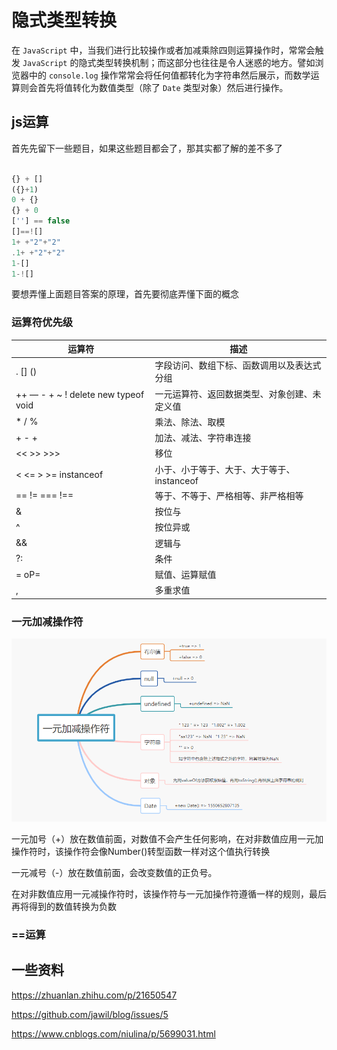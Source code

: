 # 隐式类型转换

在 `JavaScript` 中，当我们进行比较操作或者加减乘除四则运算操作时，常常会触发 `JavaScript` 的隐式类型转换机制；而这部分也往往是令人迷惑的地方。譬如浏览器中的 `console.log` 操作常常会将任何值都转化为字符串然后展示，而数学运算则会首先将值转化为数值类型（除了 `Date` 类型对象）然后进行操作。

## js运算

首先先留下一些题目，如果这些题目都会了，那其实都了解的差不多了

```javascript

{} + []
({}+1)
0 + {}
{} + 0
[''] == false
[]==![]
1+ +"2"+"2"
.1+ +"2"+"2"
1-[]
1-![]

```

要想弄懂上面题目答案的原理，首先要彻底弄懂下面的概念

### 运算符优先级

运算符 | 描述
---|---
. [] () | 字段访问、数组下标、函数调用以及表达式分组
++ — - + ~ ! delete new typeof void | 一元运算符、返回数据类型、对象创建、未定义值
* / % | 乘法、除法、取模
+ - + | 加法、减法、字符串连接
<< >> >>> | 移位
< <= > >= instanceof | 小于、小于等于、大于、大于等于、instanceof
== != === !== |等于、不等于、严格相等、非严格相等
& | 按位与
^ | 按位异或
&& | 逻辑与
?: | 条件
= oP= | 赋值、运算赋值
, | 多重求值

### 一元加减操作符

![img](../images/js/img4.png)

一元加号（+）放在数值前面，对数值不会产生任何影响，在对非数值应用一元加操作符时，该操作符会像Number()转型函数一样对这个值执行转换

一元减号（-）放在数值前面，会改变数值的正负号。

在对非数值应用一元减操作符时，该操作符与一元加操作符遵循一样的规则，最后再将得到的数值转换为负数

### ==运算

## 一些资料

https://zhuanlan.zhihu.com/p/21650547

https://github.com/jawil/blog/issues/5

https://www.cnblogs.com/niulina/p/5699031.html

